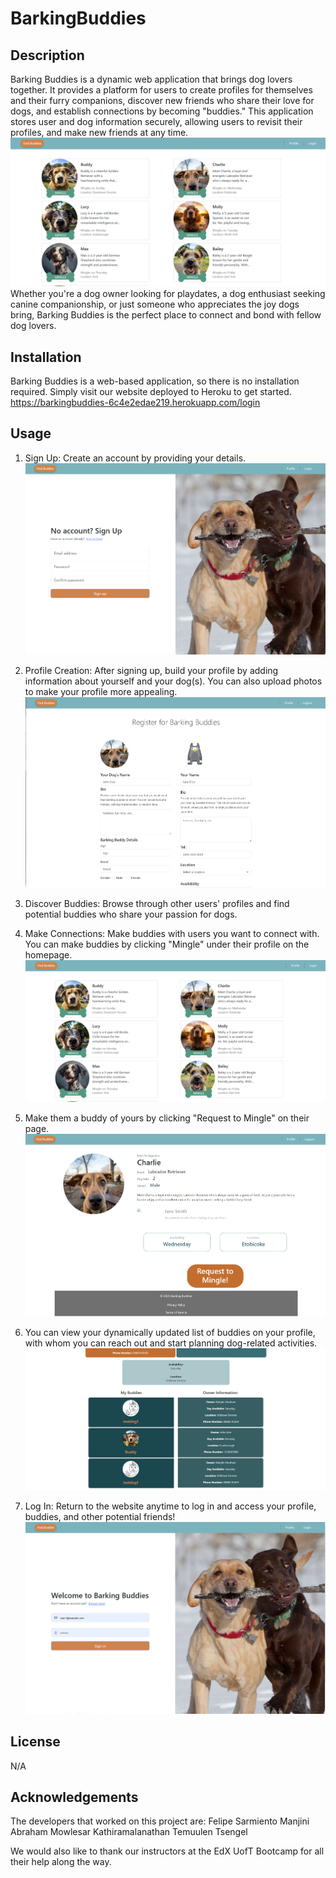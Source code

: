 # BarkingBuddies

## Description
Barking Buddies is a dynamic web application that brings dog lovers together. It provides a platform for users to create profiles for themselves and their furry companions, discover new friends who share their love for dogs, and establish connections by becoming "buddies." This application stores user and dog information securely, allowing users to revisit their profiles, and make new friends at any time.
!["Homepage"](/public/images/homepage.png)
Whether you're a dog owner looking for playdates, a dog enthusiast seeking canine companionship, or just someone who appreciates the joy dogs bring, Barking Buddies is the perfect place to connect and bond with fellow dog lovers.

## Installation
Barking Buddies is a web-based application, so there is no installation required. Simply visit our website deployed to Heroku to get started.
https://barkingbuddies-6c4e2edae219.herokuapp.com/login

## Usage
1. Sign Up: Create an account by providing your details.
!["Sign Up Page"](/public/images/sign-up.png)
2. Profile Creation: After signing up, build your profile by adding information about yourself and your dog(s). You can also upload photos to make your profile more appealing.
!["Register Page"](/public/images/register.png)
3. Discover Buddies: Browse through other users' profiles and find potential buddies who share your passion for dogs.

4. Make Connections: Make buddies with users you want to connect with. You can make buddies by clicking "Mingle" under their profile on the homepage. 
!["Homepage"](/public/images/homepage.png)
5. Make them a buddy of yours by clicking "Request to Mingle" on their page. 
!["Meet Up Page"](/public/images/meet-up.png)
6. You can view your dynamically updated list of buddies on your profile, with whom you can reach out and start planning dog-related activities.
!["Updated Profile"](/public/images/profile-buddies.png)
7. Log In: Return to the website anytime to log in and access your profile, buddies, and other potential friends!
!["Login Page"](/public/images/login.png)

## License
N/A

## Acknowledgements
The developers that worked on this project are: 
Felipe Sarmiento
Manjini Abraham
Mowlesar Kathiramalanathan
Temuulen Tsengel

We would also like to thank our instructors at the EdX UofT Bootcamp for all their help along the way. 
